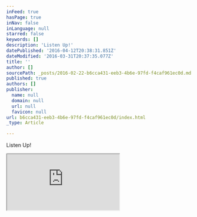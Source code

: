 ```yaml
---
inFeed: true
hasPage: true
inNav: false
inLanguage: null
starred: false
keywords: []
description: 'Listen Up!'
datePublished: '2016-04-12T20:38:31.851Z'
dateModified: '2016-03-31T20:37:35.077Z'
title: ''
author: []
sourcePath: _posts/2016-02-22-b6cca431-eeb3-4b6e-97fd-f4caf961ec0d.md
published: true
authors: []
publisher:
  name: null
  domain: null
  url: null
  favicon: null
url: b6cca431-eeb3-4b6e-97fd-f4caf961ec0d/index.html
_type: Article

---
```

Listen Up!

<iframe src="https://bandcamp.com/EmbeddedPlayer/album=348155430/size=large/bgcol=333333/linkcol=0f91ff/artwork=small/transparent=true/" style=""></iframe>